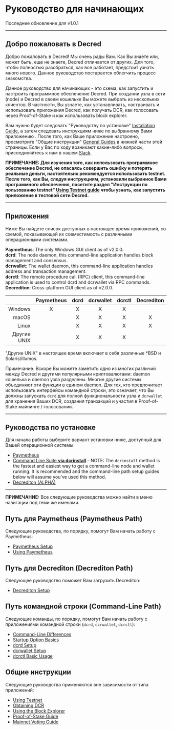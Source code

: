 # Руководство для начинающих 

Последнее обновление для v1.0.1

---

## Добро пожаловать в Decred 

Добро пожаловать в Decred! Мы очень рады Вам. Как Вы знаете или, может быть, еще не знаете, Decred отличается от других. Для того, чтобы полностью разобраться, как все работает, предстоит узнать много нового. Данное руководство постарается облегчить процесс знакомства.

Данное руководство для начинающих - это схема, как запустить и настроить программное обеспечение Decred. При создании узла в сети (node) и Decred в своем кошельке Вы можете выбрать из нескольких клиентов. В частности, Вы узнаете, как устанавливать, настраивать и использовать приложения Decred, как получать DCR, как голосовать через Proof-of-Stake и как использовать block explorer.

Вам нужно будет следовать "Руководству по установке" [Installation Guide](#installation-guides), а затем следовать инструкциям ниже по выбранному Вами приложению . После того, как Ваше приложение настроено, просмотрите "Общие инструкции" [General Guides](#general-guides) в нижней части этой страницы. Если у Вас по ходу возникают какие-либо вопросы, присоединяйтесь к нам в нашем [Slack](/support-directory.md#join-us-on-slack).

**ПРИМЕЧАНИЕ: Для изучения того, как использовать программное обеспечение Decred, не опасаясь совершить ошибку и потерять реальные деньги, настоятельно рекомендуется использовать testnet. После того, как Вы, следуя инструкциям, установили выбранное Вами программного обеспечения, посетите раздел "Инструкции по пользованию testnet" [Using Testnet guide](/getting-started/using-testnet.md) чтобы узнать, как запустить приложение в тестовой сети Decred.**

---

## Приложения 

Ниже Вы найдете список доступных в настоящее время приложений, со схемой, показывающей их совместимость с различными операционными системами.

**Paymetheus**: The only Windows GUI client as of v2.0.0. <br />
**dcrd**: The node daemon, this command-line application handles block management and consensus. <br />
**dcrwallet**: The wallet daemon, this command-line application handles address and transaction management. <br />
**dcrctl**: The remote procedure call (RPC) client, this command-line application is used to control dcrd and dcrwallet via RPC commands. <br />
**Decrediton**: Cross-platform GUI client as of v2.0.0.

|           | Paymetheus | dcrd | dcrwallet | dcrctl | Decrediton |
| ---------:|:----------:|:----:|:---------:|:------:|:-----------:|
| Windows   | X          | X    | X         | X      |             |
| macOS     |            | X    | X         | X      | X           |
| Linux     |            | X    | X         | X      | X           |
| Другие UNIX|            | X    | X         | X      |             |

"Другие UNIX" в настоящее время включает в себя различные *BSD и Solaris/illumos.

Примечание. Вскоре Вы можете заметить одно из многих различий между Decred и другими
популярными криптовалютами: daemon кошелька и daemon узла разделены.
Многие другие системы объединяют эти функции в едином daemon.
Для тех, кто предпочитает использовать интерфейсы командной строки, это означает, что Вы должны
запускать `dcrd` для полной функциональности узла и `dcrwallet` для хранения Ваших DCR,
создания транзакций и участия в Proof-of-Stake майнинге / голосовании.

---

## Руководства по установке 

Для начала работы выберите вариант установки ниже, доступный для Вашей операционной системы:

* [Paymetheus](/getting-started/user-guides/paymetheus.md)
* [Command Line Suite **via dcrinstall**](/getting-started/user-guides/cli-installation.md) - NOTE: The `dcrinstall` method is the fastest and easiest way to get a command-line node and wallet running. It is recommended and the command-line path setup guides below will assume you've used this method.
* [Decrediton (ALPHA)](/getting-started/user-guides/decrediton-setup.md)

---

**ПРИМЕЧАНИЕ:** Все следующие руководства можно найти в меню навигации под теми же именами.

## Путь для Paymetheus (Paymetheus Path) 

Следующие руководства, по порядку, помогут Вам начать работу с Paymetheus:

* [Paymetheus Setup](/getting-started/user-guides/paymetheus.md)
* [Using Paymetheus](/getting-started/user-guides/using-paymetheus.md)

## Путь для Decrediton (Decrediton Path)

Следующее руководство поможет Вам загрузить Decrediton:

* [Decrediton Setup](/getting-started/user-guides/decrediton-setup.md)

## Путь командной строки (Command-Line Path) 

Следующие команды, по порядку, помогут Вам начать работу с приложениями командной строки (`dcrd`, `dcrwallet`, `dcrctl`):

* [Command-Line Differences](/getting-started/cli-differences.md)
* [Startup Option Basics](/getting-started/startup-basics.md)
* [dcrd Setup](/getting-started/user-guides/dcrd-setup.md)
* [dcrwallet Setup](/getting-started/user-guides/dcrwallet-setup.md)
* [dcrctl Basic Usage](/getting-started/user-guides/dcrctl-basics.md)

## Общие инструкции 

Следующие руководства применяются вне зависимости от типа приложений:

* [Using Testnet](/getting-started/using-testnet.md)
* [Obtaining DCR](/getting-started/obtaining-dcr.md)
* [Using the Block Explorer](/getting-started/using-the-block-explorer.md)
* [Proof-of-Stake Guide](/mining/proof-of-stake.md)
* [Mainnet Voting Guide](/getting-started/user-guides/agenda-voting.md)
